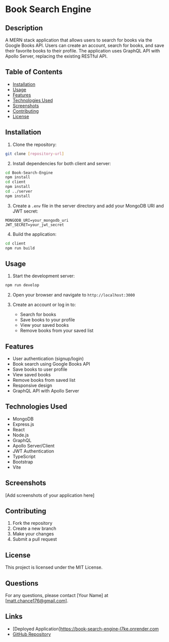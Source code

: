 # Book Search Engine

## Description
A MERN stack application that allows users to search for books via the Google Books API. Users can create an account, search for books, and save their favorite books to their profile. The application uses GraphQL API with Apollo Server, replacing the existing RESTful API.

## Table of Contents
- [Installation](#installation)
- [Usage](#usage)
- [Features](#features)
- [Technologies Used](#technologies-used)
- [Screenshots](#screenshots)
- [Contributing](#contributing)
- [License](#license)

## Installation
1. Clone the repository:
```bash
git clone [repository-url]
```

2. Install dependencies for both client and server:
```bash
cd Book-Search-Engine
npm install
cd client
npm install
cd ../server
npm install
```

3. Create a `.env` file in the server directory and add your MongoDB URI and JWT secret:
```env
MONGODB_URI=your_mongodb_uri
JWT_SECRET=your_jwt_secret
```

4. Build the application:
```bash
cd client
npm run build
```

## Usage
1. Start the development server:
```bash
npm run develop
```

2. Open your browser and navigate to `http://localhost:3000`

3. Create an account or log in to:
   - Search for books
   - Save books to your profile
   - View your saved books
   - Remove books from your saved list

## Features
- User authentication (signup/login)
- Book search using Google Books API
- Save books to user profile
- View saved books
- Remove books from saved list
- Responsive design
- GraphQL API with Apollo Server

## Technologies Used
- MongoDB
- Express.js
- React
- Node.js
- GraphQL
- Apollo Server/Client
- JWT Authentication
- TypeScript
- Bootstrap
- Vite

## Screenshots
[Add screenshots of your application here]

## Contributing
1. Fork the repository
2. Create a new branch
3. Make your changes
4. Submit a pull request

## License
This project is licensed under the MIT License.

## Questions
For any questions, please contact [Your Name] at [matt.chance176@gmail.com].

## Links
- [Deployed Application]https://book-search-engine-l7ke.onrender.com
- [GitHub Repository](git@github.com:Mchance176/Book-Search-Engine.git) 